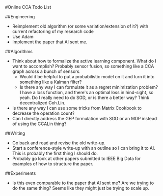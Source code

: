 #Online CCA Todo List

##Engineering
* Reimplement old algorithm (or some variation/extension of it?) with current refactoring of my research code
* Use Adam
* Implement the paper that Al sent me.

##Algorithms
* Think about how to formalize the active learning component. What do I want to accomplish? Probably sensor fusion, so something like a CCA graph across a bunch of sensors.
    * Would it be helpful to put a probabilistic model on it and turn it into something like a Kalman filter?
    * Is there any way I can formulate it as a regret minimization problem? I have a loss function, and there's an optimal loss in hind-sight, so yeah. Do I really need to do SGD, or is there a better way? Think decentralized Coh.Lin.
* Is there any way I can use some tricks from Matrix Cookbook to decrease the operation count?
* Can I directly address the GEP formulation with SGD or an MDP instead of using the CCALin thing?

##Writing
* Go back and read and revise the old write-up.
* Start a conference-style write-up with an outline so I can bring it to Al. This is probably the first thing I should do.
* Probably go look at other papers submitted to IEEE Big Data for examples of how to structure the paper.

##Experiments
* Is this even comparable to the paper that Al sent me? Are we trying to do the same thing? Seems like they might just be trying to scale up.
